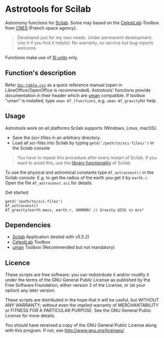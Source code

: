 # Astrotools for Scilab
Astronomy functions for [Scilab](http://www.scilab.org/). Some may based on the [CelestLab](https://atoms.scilab.org/toolboxes/celestlab/)-Toolbox from [CNES](https://cnes.fr/en) (French space agency).

> Developed just for my own needs. Under permanent development. Use it if you find it helpful. No warranty, no service but bug reports welcome.

Functions make use of [SI units](https://en.wikipedia.org/wiki/International_System_of_Units "") only.

## Function's description

Refer [`doc-table.csv`](https://github.com/haniibrahim/scilab-astrotools/blob/master/doc-table.csv "") as a quick reference manual (open in LibreOffice/OpenOffice is recommended). 
Astrotools' functions provide documentation in their header which are [uman](https://atoms.scilab.org/toolboxes/uman/2.1) compatible. If toolbox "uman" is installed, type `uman AT_[function]`, e.g. `uman AT_gravity`for help.

## Usage

Astrotools work on all platforms Scilab supports (Windows, Linux, macOS).

 * Save the (sci-)files in an arbitrary directory. 
 * Load all sci-files into Scilab by typing  `getd('/path/to/sci-files/')` in the Scilab console

> You have to repeat this procedure after every restart of Scilab. If you want to avoid this, use the [library functionality](https://help.scilab.org/doc/5.3.3/en_US/lib.html "") of Scilab.

To use the physical and astromical constants type `AT_astroconst()` in the Scilab console. E.g. to get the radius of the earth you get it by `earth.r`. Open the file `AT_astroconst.sci` for details.

Get started:

```
getd('/path/to/sci-files')
AT_astroconst()
AT_gravity(earth.mass, earth.r, 400000) // Gravity @ISS in m/s²
```
## Dependencies

* [Scilab](http://www.scilab.org/) Application (tested with v5.5.2) 
* [CelestLab](https://atoms.scilab.org/toolboxes/celestlab/) Toolbox
* [uman](https://atoms.scilab.org/toolboxes/uman/2.1)  Toolbox (Recommended but not mandatory)

## Licence

These scripts are free software: you can redistribute it and/or modify it under the terms of the GNU General Public License as published by the Free Software Foundation, either version 3 of the License, or (at your option) any later version.

These scripts are distributed in the hope that it will be useful, but WITHOUT ANY WARRANTY; without even the implied warranty of MERCHANTABILITY or FITNESS FOR A PARTICULAR PURPOSE. See the GNU General Public License for more details.

You should have received a copy of the GNU General Public License along with this program. If not, see http://www.gnu.org/licenses/.